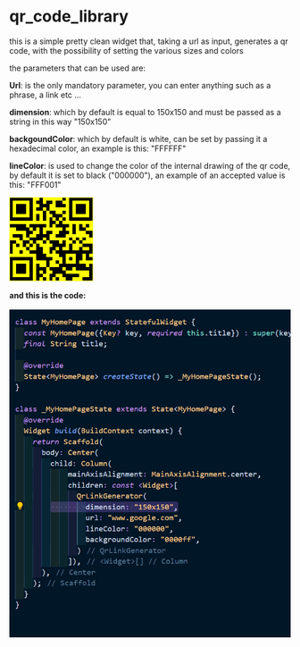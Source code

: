 # qr_code_library

this is a simple pretty clean widget that, taking a url as input, generates a qr code, with the possibility of setting the various sizes and colors

the parameters that can be used are:

**Url**: is the only mandatory parameter, you can enter anything such as a phrase, a link etc ...

**dimension**: which by default is equal to 150x150 and must be passed as a string in this way "150x150"


**backgoundColor**: which by default is white, can be set by passing it a hexadecimal color, an example is this: "FFFFFF"

**lineColor**: is used to change the color of the internal drawing of the qr code, by default it is set to black ("000000"), an example of an accepted value is this: "FFF001"


![Qr code](https://github.com/Karak002/flutter-qrLinkGenerator/blob/main/download%20(1).png)

**and this is the code:** 
\
\
![code](https://github.com/Karak002/flutter-qrLinkGenerator/blob/main/Immagine%202022-02-16%20162743.png)


